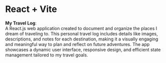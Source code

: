 # React + Vite

**My Travel Log**:  
A React.js web application created to document and organize the places I dream of traveling to. This personal travel log includes details like images, descriptions, and notes for each destination, making it a visually engaging and meaningful way to plan and reflect on future adventures. The app showcases a dynamic user interface, responsive design, and efficient state management tailored to my travel goals.